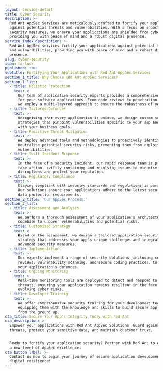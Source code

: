 ```yaml
---
layout: service-detail
title: Cyber Security
description: >-
  Red Ant AppSec Services are meticulously crafted to fortify your applications
  against potential threats and vulnerabilities. With a focus on proactive
  security measures, we ensure your applications are shielded from cyber risks,
  providing you with peace of mind and a robust digital presence.
service_index_description: >-
  Red Ant AppSec services fortify your applications against potential threats
  and vulnerabilities, providing you with peace of mind and a robust digital
  presence.
slug: cyber-security
icon: fa-lock
published: true
subtitle: Fortifying Your Applications with Red Ant AppSec Services
section_1_title: Why Choose Red Ant AppSec Services?
section_1_list:
  - title: Holistic Protection
    text: >-
      Our team of application security experts provides a comprehensive shield
      for your software applications. From code reviews to penetration testing,
      we employ a multi-layered approach to ensure the robustness of your apps.
  - title: Tailored Defences
    text: >-
      Recognising that every application is unique, we design custom security
      strategies that pinpoint vulnerabilities specific to your app and align
      with your business goals.
  - title: Proactive Threat Mitigation
    text: >-
      We deploy advanced tools and methodologies to proactively identify and
      neutralise potential security risks, preventing them from exploiting
      vulnerabilities.
  - title: Swift Incident Response
    text: >-
      In the face of a security incident, our rapid response team is primed to
      take action, swiftly containing and resolving issues to minimise
      disruptions and protect your reputation.
  - title: Regulatory Compliance
    text: >-
      Staying compliant with industry standards and regulations is paramount.
      Our solutions ensure your applications adhere to the latest security and
      data protection requirements.
section_2_title: 'Our AppSec Process:'
section_2_list:
  - title: Assessment and Analysis
    text: >-
      We perform a thorough assessment of your application's architecture and
      codebase to uncover vulnerabilities and potential risks.
  - title: Customised Strategy
    text: >-
      Based on the assessment, we design a tailored application security
      strategy that addresses your app's unique challenges and integrates
      advanced security measures.
  - title: Implementation
    text: >-
      Our experts implement a range of security solutions, including code
      reviews, vulnerability scanning, and secure coding practices, to fortify
      your application's defences.
  - title: Ongoing Monitoring
    text: >-
      Real-time monitoring tools are deployed to detect and respond to emerging
      threats, ensuring your application remains resilient in the face of
      evolving cyber risks.
  - title: Developer Training
    text: >-
      We offer comprehensive security training for your development team,
      equipping them with the knowledge and skills to build secure applications
      from the ground up.
cta_title: Secure Your App's Integrity Today with Red Ant!
cta_description: >
  Empower your applications with Red Ant AppSec Solutions. Guard against cyber
  threats, protect your sensitive data, and maintain customer trust.


  Ready to fortify your application security? Partner with Red Ant to experience
  a new level of AppSec excellence.
cta_button_label: >-
  Contact us now to begin your journey of secure application development and
  digital resilience!
---
```

















